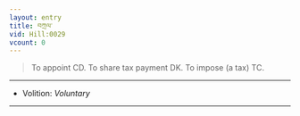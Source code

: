 ```yaml
---
layout: entry
title: བཀྲལ་
vid: Hill:0029
vcount: 0
---
```

> To appoint CD\. To share tax payment DK\. To impose (a tax) TC\.

---
* Volition: _Voluntary_

---

